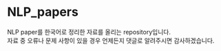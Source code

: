 # NLP_papers

NLP paper를 한국어로 정리한 자료를 올리는 repository입니다.  
자료 중 오류나 문제 사항이 있을 경우 언제든지 댓글로 알려주시면 감사하겠습니다.
